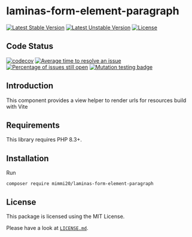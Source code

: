 # laminas-form-element-paragraph

[![Latest Stable Version](https://poser.pugx.org/mimmi20/laminas-form-element-paragraph/v/stable?format=flat-square)](https://packagist.org/packages/mimmi20/laminas-form-element-paragraph)
[![Latest Unstable Version](https://poser.pugx.org/mimmi20/laminas-form-element-paragraph/v/unstable?format=flat-square)](https://packagist.org/packages/mimmi20/laminas-form-element-paragraph)
[![License](https://poser.pugx.org/mimmi20/laminas-form-element-paragraph/license?format=flat-square)](https://packagist.org/packages/mimmi20/laminas-form-element-paragraph)

## Code Status

[![codecov](https://codecov.io/gh/mimmi20/laminas-form-element-paragraph/branch/master/graph/badge.svg)](https://codecov.io/gh/mimmi20/laminas-form-element-paragraph)
[![Average time to resolve an issue](https://isitmaintained.com/badge/resolution/mimmi20/laminas-form-element-paragraph.svg)](https://isitmaintained.com/project/mimmi20/laminas-form-element-paragraph "Average time to resolve an issue")
[![Percentage of issues still open](https://isitmaintained.com/badge/open/mimmi20/laminas-form-element-paragraph.svg)](https://isitmaintained.com/project/mimmi20/laminas-form-element-paragraph "Percentage of issues still open")
[![Mutation testing badge](https://img.shields.io/endpoint?style=flat&url=https%3A%2F%2Fbadge-api.stryker-mutator.io%2Fgithub.com%2Fmimmi20%2Flaminas-form-element-paragraph%2Fmaster)](https://dashboard.stryker-mutator.io/reports/github.com/mimmi20/laminas-form-element-paragraph/master)

## Introduction

This component provides a view helper to render urls for resources build with Vite

## Requirements

This library requires PHP 8.3+.

## Installation

Run

```shell
composer require mimmi20/laminas-form-element-paragraph
```

## License

This package is licensed using the MIT License.

Please have a look at [`LICENSE.md`](LICENSE.md).

